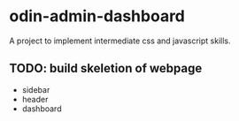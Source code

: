 # odin-admin-dashboard
A project to implement intermediate css and javascript skills.

## TODO: build skeletion of webpage
 - sidebar
 - header
 - dashboard